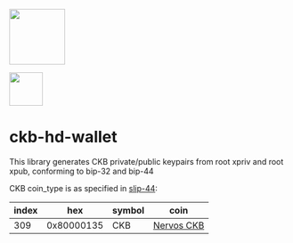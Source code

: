 <p align="center" style="display: flex">
  <a href="http://bitsoda.com">
    <img width="100" src="https://avatars3.githubusercontent.com/u/55734819?s=200&v=4">
  </a>
  <a href="https://www.nervos.org/">
    <div width="100">
    <img width="60" src="https://bitsoda-static.oss-cn-shanghai.aliyuncs.com/img/coins/4d25a434-3c27-4bb1-aed8-98d28c3af0be">
    </div>
  </a>
</p>

# ckb-hd-wallet

This library generates CKB private/public keypairs from root xpriv and root xpub, conforming to bip-32 and bip-44

CKB coin_type is as specified in [slip-44](https://github.com/satoshilabs/slips/blob/master/slip-0044.md):

index | hex        | symbol | coin
------|------------|--------|-----------------------------------
309   | 0x80000135 | CKB    | [Nervos CKB](https://www.nervos.org)
